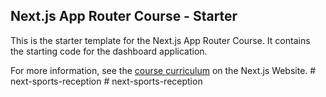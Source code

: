 ## Next.js App Router Course - Starter

This is the starter template for the Next.js App Router Course. It contains the starting code for the dashboard application.

For more information, see the [course curriculum](https://nextjs.org/learn) on the Next.js Website.
#   n e x t - s p o r t s - r e c e p t i o n  
 #   n e x t - s p o r t s - r e c e p t i o n  
 